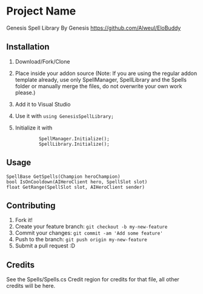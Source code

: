 # Project Name

Genesis Spell Library
By Genesis
https://github.com/Alweul/EloBuddy

## Installation

1) Download/Fork/Clone

2) Place inside your addon source (Note: If you are using the regular addon template already, use only SpellManager, SpellLibrary and the Spells folder or manually merge the files, do not overwrite your own work please.)

3) Add it to Visual Studio

4) Use it with ```using GenesisSpellLibrary;```

5) Initialize it with 

```
            SpellManager.Initialize();
			SpellLibrary.Initialize();
```



## Usage

```
SpellBase GetSpells(Champion heroChampion)
bool IsOnCooldown(AIHeroClient hero, SpellSlot slot)
float GetRange(SpellSlot slot, AIHeroClient sender)
```


## Contributing

1. Fork it!
2. Create your feature branch: `git checkout -b my-new-feature`
3. Commit your changes: `git commit -am 'Add some feature'`
4. Push to the branch: `git push origin my-new-feature`
5. Submit a pull request :D

## Credits

See the Spells/Spells.cs Credit region for credits for that file, all other credits will be here.

